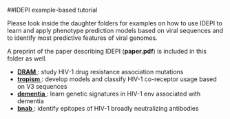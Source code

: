 ##IDEPI example-based tutorial

Please look inside the daughter folders for examples on how to use IDEPI to 
learn and apply phenotype prediction models based on viral sequences and to 
identify most predictive features of viral genomes.

A preprint of the paper describing IDEPI (**paper.pdf**)  is included in this folder as well. 

* [**DRAM** ](/examples/DRAM) : study HIV-1 drug resistance association mutations 
* [**tropism** ](/examples/tropism) : develop models and classify HIV-1 co-receptor usage based on V3 sequences
* [**dementia** ](/examples/dementia) : learn genetic signatures in HIV-1 env associated with dementia
* [**bnab** ](/examples/bnab) : identify epitopes of HIV-1 broadly neutralizing antibodies

